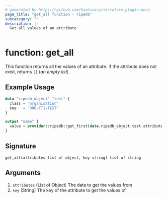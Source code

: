 ```yaml
---
# generated by https://github.com/hashicorp/terraform-plugin-docs
page_title: "get_all function - ripedb"
subcategory: ""
description: |-
  Get all values of an attribute
---
```


# function: get_all

This function returns all the values of an attribute. 
If the attribute does not exist, returns `[]` (*an empty list*).

## Example Usage

```terraform
data "ripedb_object" "test" {
  class = "organisation"
  key   = "ORG-TT1-TEST"
}

output "name" {
  value = provider::ripedb::get_first(data.ripedb_object.test.attributes, "org-name")
}
```

## Signature

<!-- signature generated by tfplugindocs -->
```text
get_all(attributes list of object, key string) list of string
```

## Arguments

<!-- arguments generated by tfplugindocs -->
1. `attributes` (List of Object) The data to get the values from
1. `key` (String) The key of the attribute to get the values of

